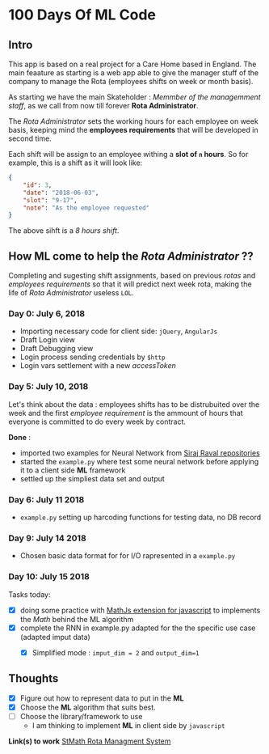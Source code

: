 # 100 Days Of ML Code

## Intro

This app is based on a real project for a Care Home based in England. The main feaature as starting is a web app able to give the manager stuff of the company to manage the Rota (employees shifts on week or month basis).

As starting we have the main Skateholder : *Memmber of the managemment staff*, as we call from now till forever **Rota Administrator**.

The *Rota Administrator* sets the working hours for each employee on week basis, keeping mind the **employees requirements** that will be developed in second time. 

Each shift will be assign to an employee withing a **slot of `n` hours**. So for example, this is a shift as it will look like:

```json
{
	"id": 3,
	"date": "2018-06-03",
	"slot": "9-17",
	"note": "As the employee requested"
}
```

The above sihft is a *8 hours shift*.

## How **ML** come to help the *Rota Administrator* ??

Completing and sugesting shift assignments, based on previous *rotas* and *employees requirements* so that it will predict next week rota, making the life of *Rota Administrator* useless `LOL`. 

### Day 0: July 6, 2018

* Importing necessary code for client side: `jQuery`, `AngularJs`
* Draft Login view
* Draft Debugging view
* Login process sending credentials by `$http` 
* Login vars settlement with a new *accessToken*

### Day 5: July 10, 2018

Let's think about the data : employees shifts has to be distrubuited over the week and the first *employee requirement* is the ammount of hours that everyone is committed to do every week by contract.

**Done** :

* imported two examples for Neural Network from [Siraj Raval repositories](https://github.com/llSourcell?tab=repositories)
* started the `example.py` where test some neural network before applying it to a client side **ML** framework
* settled up the simpliest data set and output 

### Day 6: July 11 2018

* `example.py` setting up harcoding functions for testing data, no DB record

### Day 9: July 14 2018

* Chosen basic data format for for I/O rapresented in a `example.py`

### Day 10: July 15 2018 

Tasks today:

* [x] doing some practice with [MathJs extension for javascript](mathjs.org/) to implements the *Math* behind the ML algorithm
* [x] complete the RNN in example.py adapted for the the specific use case (adapted imput data)
	* [x] Simplified mode : `imput_dim = 2` and `output_dim=1`


## **Thoughts**

* [x] Figure out how to represent data to put in the **ML**
* [x] Choose the **ML** algorithm that suits best.
* [ ] Choose the library/framework to use
	* I am thinking to implement **ML** in client side by `javascript`

**Link(s) to work**
[StMath Rota Managment System](https://daval302.github.io/100DaysOfMLCode)
